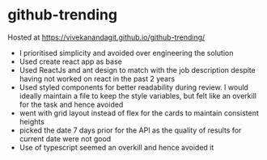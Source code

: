 # github-trending

Hosted at https://vivekanandagit.github.io/github-trending/

- I prioritised simplicity and avoided over engineering the solution
- Used create react app as base
- Used ReactJs and ant design to match with the job description despite having not worked on react in the past 2 years
- Used styled components for better readability during review. I would ideally maintain a file to keep the style variables, but felt like an overkill for the task and hence avoided
- went with grid layout instead of flex for the cards to maintain consistent heights
- picked the date 7 days prior for the API as the quality of results for current date were not good
- Use of typescript seemed an overkill and hence avoided it
